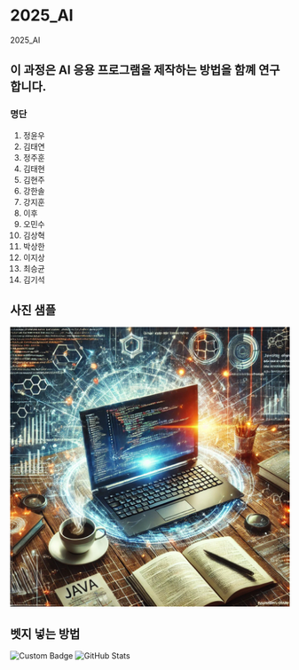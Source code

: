 # 2025_AI
2025_AI
## 이 과정은 AI 응용 프로그램을 제작하는 방법을 함꼐 연구합니다.
### 명단
1. 정윤우
2. 김태연
3. 정주훈
4. 김태현
5. 김현주
6. 강한솔
7. 강지훈
8. 이후
9. 오민수
10. 김상혁
11. 박상한
12. 이지상
13. 최승균
14. 김기석

## 사진 샘플
![image1](pic1/image.webp)


## 벳지 넣는 방법
![Custom Badge](https://img.shields.io/badge/Hello-World-blue)
![GitHub Stats](https://github-readme-stats.vercel.app/Cov4w_USERNAME&show_icons=true)
